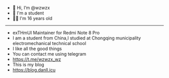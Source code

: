 - 👋 Hi, I’m @wzwzx
- 🏫 I'm a student
- 👦🏻 I'm 16 years old
***
- exTHmUI Maintainer for Redmi Note 8 Pro
- I am a student from China,I studied at Chongqing municipality electromechanical technical school
- I like all the good things
- You can contact me using telegram
- https://t.me/wzwzx_wz
- This is my blog
- https://blog.danll.icu
